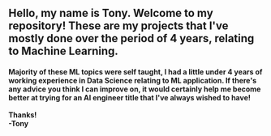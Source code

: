 <h2> Hello, my name is Tony. Welcome to my repository! These are my projects that I've mostly done over the period of 4 years, relating to Machine Learning.</h2> 
<h4> Majority of these ML topics were self taught, I had a little under 4 years of working experience in Data Science relating to ML application. If there's any advice you
think I can improve on, it would certainly help me become better at trying for an AI engineer title that I've always wished to have! <br><br>
Thanks!<br>
-Tony </h4>
